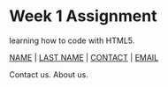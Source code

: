 <!DOCTYPE html>
<html lang="en">
<head>
<meta charset="UTF-8">
<meta name="viewport" content="width=device-width, initial-scale=1.0">
<title>Page Title</title>
</head>
<body>
<h1>Week 1 Assignment</h1>
<p>learning how to code with HTML5.</p>
<nav>
<a href="/name/">NAME</a> |
<a href="/last name/">LAST NAME</a> |
<a href="/contact/">CONTACT</a> |
<a href="/email/">EMAIL</a>
</nav>
<footer>
<p>Contact us. About us.</p>
</footer>
</body>
</html>
